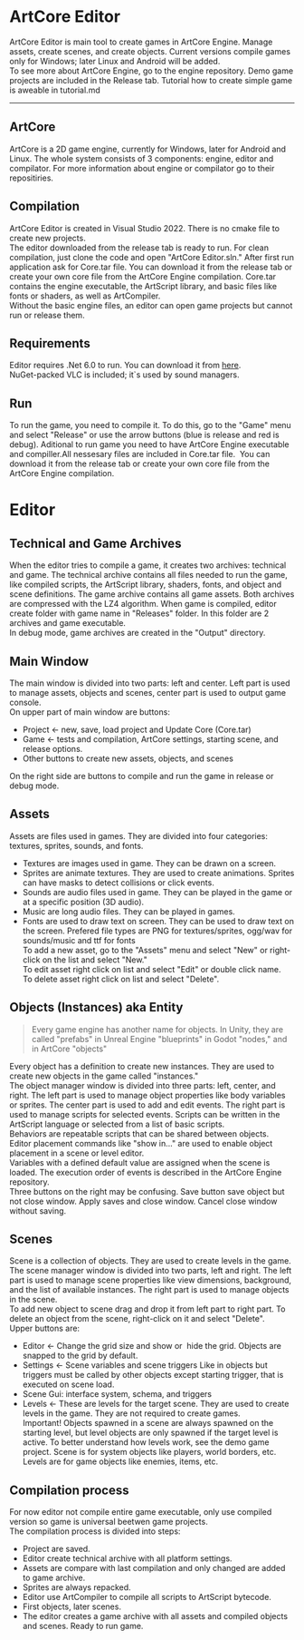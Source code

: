 # ArtCore Editor
ArtCore Editor is main tool to create games in ArtCore Engine. Manage assets, create scenes, and create objects. Current versions compile games only for Windows; later Linux and Android will be added. <br>
To see more about ArtCore Engine, go to the engine repository.
Demo game projects are included in the Release tab. Tutorial how to create simple game is aweable in tutorial.md<br>
<hr>

## ArtCore
ArtCore is a 2D game engine, currently for Windows, later for Android and Linux. The whole system consists of 3 components: engine, editor and compilator. For more information about engine or compilator go to their repositiries.<br>

## Compilation
ArtCore Editor is created in Visual Studio 2022. There is no cmake file to create new projects. <br>
The editor downloaded from the release tab is ready to run. For clean compilation, just clone the code and open "ArtCore Editor.sln." After first run application ask for Core.tar file.
You can download it from the release tab or create your own core file from the ArtCore Engine compilation. Core.tar contains the engine executable, the ArtScript library, and basic files like fonts or shaders, as well as ArtCompiler. <br>
Without the basic engine files, an editor can open game projects but cannot run or release them.

## Requirements
Editor requires .Net 6.0 to run. You can download it from [here](https://dotnet.microsoft.com/download/dotnet/6.0).<br>
NuGet-packed VLC is included; it`s used by sound managers.

## Run
To run the game, you need to compile it. To do this, go to the "Game" menu and select "Release" or use the arrow buttons (blue is release and red is debug).
Aditional to run game you need to have ArtCore Engine executable and compiller.All nessesary files are included in Core.tar file. 
You can download it from the release tab or create your own core file from the ArtCore Engine compilation. <br>

# Editor

## Technical and Game Archives
When the editor tries to compile a game, it creates two archives: technical and game.
The technical archive contains all files needed to run the game, like compiled scripts, the ArtScript library, shaders, fonts, and object and scene definitions.
The game archive contains all game assets. Both archives are compressed with the LZ4 algorithm.
When game is compiled, editor create folder with game name in "Releases" folder. In this folder are 2 archives and game executable.<br>
In debug mode, game archives are created in the "Output" directory.

## Main Window
The main window is divided into two parts: left and center. Left part is used to manage assets, objects and scenes, center part is used to output game console.<br>
On upper part of main window are buttons:
* Project <- new, save, load project and Update Core (Core.tar)
* Game <- tests and compilation, ArtCore settings, starting scene, and release options.
* Other buttons to create new assets, objects, and scenes<br>

On the right side are buttons to compile and run the game in release or debug mode. <br>

## Assets
Assets are files used in games. They are divided into four categories: textures, sprites, sounds, and fonts.
* Textures are images used in game. They can be drawn on a screen.
* Sprites are animate textures. They are used to create animations. Sprites can have masks to detect collisions or click events.
* Sounds are audio files used in game. They can be played in the game or at a specific position (3D audio).
* Music are long audio files. They can be played in games.
* Fonts are used to draw text on screen. They can be used to draw text on the screen.
Prefered file types are PNG for textures/sprites, ogg/wav for sounds/music and ttf for fonts<br>
To add a new asset, go to the "Assets" menu and select "New" or right-click on the list and select "New." <br>
To edit asset right click on list and select "Edit" or double click name.<br>
To delete asset right click on list and select "Delete".<br>

## Objects (Instances) aka Entity
> Every game engine has another name for objects. In Unity, they are called "prefabs" in Unreal Engine "blueprints" in Godot "nodes," and in ArtCore "objects" <br>

Every object has a definition to create new instances. They are used to create new objects in the game called "instances." <br>
The object manager window is divided into three parts: left, center, and right. The left part is used to manage object properties like body variables or sprites.
The center part is used to add and edit events. The right part is used to manage scripts for selected events.
Scripts can be written in the ArtScript language or selected from a list of basic scripts. <br>
Behaviors are repeatable scripts that can be shared between objects. <br>
Editor placement commands like "show in..." are used to enable object placement in a scene or level editor. <br>
Variables with a defined default value are assigned when the scene is loaded. The execution order of events is described in the ArtCore Engine repository. <br>
Three buttons on the right may be confusing. Save button save object but not close window. Apply saves and close window. Cancel close window without saving.<br>

## Scenes
Scene is a collection of objects. They are used to create levels in the game. The scene manager window is divided into two parts, left and right.
The left part is used to manage scene properties like view dimensions, background, and the list of available instances. The right part is used to manage objects in the scene. <br>
To add new object to scene drag and drop it from left part to right part. To delete an object from the scene, right-click on it and select "Delete".<br>
Upper buttons are:
* Editor <- Change the grid size and show or  hide the grid. Objects are snapped to the grid by default.
* Settings <- Scene variables and scene triggers Like in objects but triggers must be called by other objects except starting trigger, that is executed on scene load.
* Scene Gui: interface system, schema, and triggers
* Levels <- These are levels for the target scene. They are used to create levels in the game. They are not required to create games. <br>
Important! Objects spawned in a scene are always spawned on the starting level, but level objects are only spawned if the target level is active.
To better understand how levels work, see the demo game project. Scene is for system objects like players, world borders, etc. Levels are for game objects like enemies, items, etc. <br>

## Compilation process
For now editor not compile entire game executable, only use compiled version so game is universal beetwen game projects.<br>
The compilation process is divided into steps:
* Project are saved.
* Editor create technical archive with all platform settings.
* Assets are compare with last compilation and only changed are added to game archive.
* Sprites are always repacked.
* Editor use ArtCompiler to compile all scripts to ArtScript bytecode.
* First objects, later scenes.
* The editor creates a game archive with all assets and compiled objects and scenes. Ready to run game.
